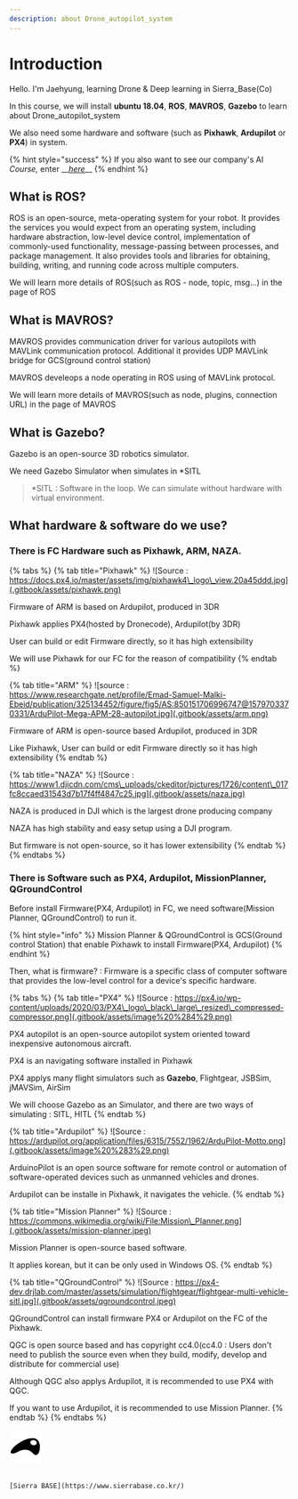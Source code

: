 ```yaml
---
description: about Drone_autopilot_system
---
```


# Introduction



Hello. I'm Jaehyung, learning Drone & Deep learning in Sierra\_Base\(Co\)

In this course, we will install **ubuntu 18.04**, **ROS**, **MAVROS**, **Gazebo** to learn about Drone\_autopilot\_system

We also need some hardware and software \(such as **Pixhawk**, **Ardupilot** or **PX4**\) in system.

{% hint style="success" %}
If you also want to see our company's AI __Course_,_ enter __[_here_](https://sierrabaselab.github.io/AI_beginner_course/build/html/index.html)\_\_
{% endhint %}

## **What is ROS?**

ROS is an open-source, meta-operating system for your robot. It provides the services you would expect from an operating system, including hardware abstraction, low-level device control, implementation of commonly-used functionality, message-passing between processes, and package management. It also provides tools and libraries for obtaining, building, writing, and running code across multiple computers.

We will learn more details of ROS\(such as ROS - node, topic, msg...\) in the page of ROS

## What is MAVROS?

MAVROS provides communication driver for various autopilots with MAVLink communication protocol. Additional it provides UDP MAVLink bridge for GCS\(ground control station\)

MAVROS develeops a node operating in ROS using of MAVLink protocol.

We will learn more details of MAVROS\(such as node, plugins, connection URL\) in the page of MAVROS

## What is Gazebo?

Gazebo is an open-source 3D robotics simulator.

We need Gazebo Simulator when simulates in \*SITL

> \*SITL :  Software in the loop. We can simulate without hardware with virtual environment.

## What hardware & software do we use?

### **There is FC Hardware such as Pixhawk, ARM, NAZA.**

{% tabs %}
{% tab title="Pixhawk" %}
![Source : https://docs.px4.io/master/assets/img/pixhawk4\_logo\_view.20a45ddd.jpg](.gitbook/assets/pixhawk.png)

Firmware of ARM is based on Ardupilot, produced in 3DR

Pixhawk  applies PX4\(hosted by Dronecode\), Ardupilot\(by 3DR\)

User can build or edit Firmware directly, so it has high extensibility

We will use Pixhawk for our FC for the reason of compatibility
{% endtab %}

{% tab title="ARM" %}
![source : https://www.researchgate.net/profile/Emad-Samuel-Malki-Ebeid/publication/325134452/figure/fig5/AS:850151706996747@1579703370331/ArduPilot-Mega-APM-28-autopilot.jpg](.gitbook/assets/arm.png)

Firmware of ARM is open-source based Ardupilot, produced in 3DR

Like Pixhawk, User can build or edit Firmware directly so it has high extensibility
{% endtab %}

{% tab title="NAZA" %}
![Source : https://www1.djicdn.com/cms\_uploads/ckeditor/pictures/1726/content\_017fc8ccaed31543d7b17f4ff4847c25.jpg](.gitbook/assets/naza.jpg)

NAZA is produced in DJI which is the largest drone producing company

NAZA has high stability and easy setup using a DJI program.

But firmware is not open-source, so it has lower extensibility
{% endtab %}
{% endtabs %}

### **There is Software such as PX4, Ardupilot, MissionPlanner, QGroundControl**

Before install Firmware\(PX4, Ardupilot\) in FC, we need software\(Mission Planner, QGroundControl\) to run it.

{% hint style="info" %}
Mission Planner & QGroundControl is GCS\(Ground control Station\) that enable Pixhawk to install Firmware\(PX4, Ardupilot\)
{% endhint %}

Then, what is firmware? : Firmware is a specific class of computer software that provides the low-level control for a device's specific hardware.

{% tabs %}
{% tab title="PX4" %}
![Source : https://px4.io/wp-content/uploads/2020/03/PX4\_logo\_black\_large\_resized\_compressed-compressor.png](.gitbook/assets/image%20%284%29.png)

PX4 autopilot is an open-source autopilot system oriented toward inexpensive autonomous aircraft.

PX4 is an navigating software installed in Pixhawk

PX4 applys many flight simulators such as **Gazebo**, Flightgear, JSBSim, jMAVSim, AirSim

We will choose Gazebo as an Simulator, and there are two ways of simulating : SITL, HITL
{% endtab %}

{% tab title="Ardupilot" %}
![Source : https://ardupilot.org/application/files/6315/7552/1962/ArduPilot-Motto.png](.gitbook/assets/image%20%283%29.png)

ArduinoPilot is an open source software for remote control or automation of software-operated devices such as unmanned vehicles and drones.

Ardupilot can be installe in Pixhawk, it navigates the vehicle.
{% endtab %}

{% tab title="Mission Planner" %}
![Source : https://commons.wikimedia.org/wiki/File:Mission\_Planner.png](.gitbook/assets/mission-planner.jpeg)

Mission Planner is open-source based software.

It applies korean, but it can be only used in Windows OS.
{% endtab %}

{% tab title="QGroundControl" %}
![Source : https://px4-dev.drjlab.com/master/assets/simulation/flightgear/flightgear-multi-vehicle-sitl.jpg](.gitbook/assets/qgroundcontrol.jpeg)


QGroundControl can install firmware PX4 or Ardupilot on the FC of the Pixhawk.

QGC is open source based and has copyright cc4.0\(cc4.0 : Users don't need to publish the source even when they build, modify, develop and distribute for commercial use\)

Although QGC also applys Ardupilot, it is recommended to use PX4 with QGC.

If you want to use Ardupilot, it is recommended to use Mission Planner.
{% endtab %}
{% endtabs %}







![](.gitbook/assets/sb-.png)

                                                                                    [Sierra BASE](https://www.sierrabase.co.kr/)


